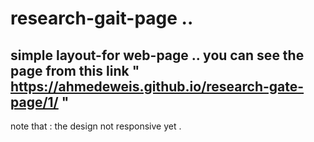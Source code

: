 # research-gait-page ..
simple layout-for web-page ..
you can see the page from this link " https://ahmedeweis.github.io/research-gate-page/1/ "
-----------------------------------------
note that : the design not responsive yet .

